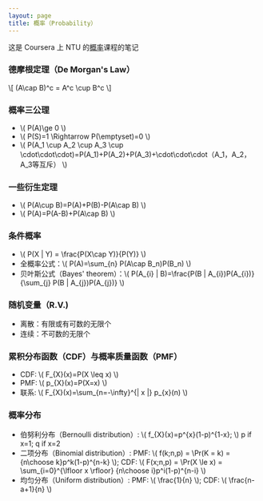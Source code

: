 ```yaml
---
layout: page
title: 概率（Probability）
---
```


这是 Coursera 上 NTU 的[概率](https://www.coursera.org/course/prob)课程的笔记

### 德摩根定理（De Morgan's Law）

\\[ (A\cap B)^c = A^c \cup B^c \\]

### 概率三公理

* \\( P(A)\ge 0  \\)
* \\( P(S)=1 \Rightarrow P(\emptyset)=0 \\)
* \\( P(A_1 \cup A_2 \cup A_3 \cup \cdot\cdot\cdot)=P(A_1)+P(A_2)+P(A_3)+\cdot\cdot\cdot（A_1，A_2，A_3等互斥） \\)

### 一些衍生定理

* \\( P(A\cup B)=P(A)+P(B)-P(A\cap B) \\)
* \\( P(A)=P(A-B)+P(A\cap B) \\)

### 条件概率

* \\( P(X \| Y) = \frac{P(X\cap Y)}{P(Y)} \\)
* 全概率公式：\\( P(A)=\sum_{n} P(A\cap B_n)P(B_n) \\)
* 贝叶斯公式（Bayes' theorem）：\\( P(A_{i} \| B)=\frac{P(B \| A_{i})P(A_{i})}{\sum_{j} P(B \| A_{j})P(A_{j})} \\)

### 随机变量（R.V.)

* 离散：有限或有可数的无限个
* 连续：不可数的无限个

### 累积分布函数（CDF）与概率质量函数（PMF）

* CDF: \\( F_{X}(x)=P(X \leq x) \\)
* PMF: \\( p_{X}(x)=P(X=x) \\)
* 联系: \\( F_{X}(x)=\sum_{n=-\infty}^{\| x \|} p_{x}(n) \\)

### 概率分布

* 伯努利分布（Bernoulli distribution）: \\( f_{X}(x)=p^{x}(1-p)^{1-x}; \\) p if x=1; q if x=2
* 二项分布（Binomial distribution）: PMF: \\( f(k;n,p) = \Pr(K = k) = {n\choose k}p^k(1-p)^{n-k} \\); CDF: \\( F(x;n,p) = \Pr(X \le x) = \sum_{i=0}^{\lfloor x \rfloor} {n\choose i}p^i(1-p)^{n-i} \\)
* 均匀分布（Uniform distribution）: PMF: \\( \frac{1}{n} \\); CDF: \\( \frac{n-a+1}{n} \\)
